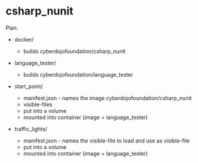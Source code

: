# csharp_nunit

Plan:

- docker/
  * builds cyberdojofoundation/csharp_nunit

- language_tester/
  * builds cyberdojofoundation/language_tester

- start_point/
  * manifest.json - names the image cyberdojofoundation/csharp_nunit
  * visible-files
  * put into a volume
  * mounted into container (image = language_tester)

- traffic_lights/
  * manifest.json - names the visible-file to load and use as visible-file
  * put into a volume
  * mounted into container (image = language_tester)
